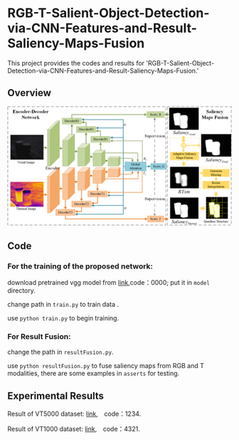 # RGB-T-Salient-Object-Detection-via-CNN-Features-and-Result-Saliency-Maps-Fusion
This project provides the codes and results for 'RGB-T-Salient-Object-Detection-via-CNN-Features-and-Result-Saliency-Maps-Fusion.'

## Overview
![image](https://github.com/xanxuso/RGB-T-Salient-Object-Detection-via-CNN-Features-and-Result-Saliency-Maps-Fusion/blob/main/network.png)

## Code
### For the training of the proposed network:
download pretrained vgg model from [link](https://pan.baidu.com/s/1DDHhmjau01Oo775mi1wdgw),code：0000; put it in `model` directory.

change path in `train.py` to train data .

use `python train.py` to begin training.
### For Result Fusion:
change the path in `resultFusion.py`.

use `python resultFusion.py` to fuse saliency maps from RGB and T modalities, there are some examples in `asserts` for testing.

## Experimental Results
Result of VT5000 dataset: [link](https://pan.baidu.com/s/1jn6Y9vi7qhnTIpHiW8anWA),&emsp;code：1234.

Result of VT1000 dataset: [link](https://pan.baidu.com/s/1jex2q55VZeSalOYWCtC4BQ),&emsp;code：4321.
